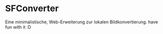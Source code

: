 # SFConverter
Eine minimalistische, Web-Erweiterung zur lokalen Bildkonvertierung. have fun with it :D
